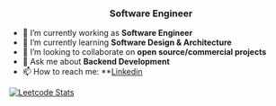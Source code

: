 <h3 align="center">Software Engineer</h3>

- 🔭 I’m currently working as **Software Engineer**
- 🌱 I’m currently learning **Software Design & Architecture**
- 👯 I’m looking to collaborate on **open source/commercial projects**
- 💬 Ask me about **Backend Development**
- 📫 How to reach me: **[Linkedin](https://www.linkedin.com/in/batiar-afas)

[![Leetcode Stats](https://leetcard.jacoblin.cool/afasari)](https://leetcode.com/afasari)
